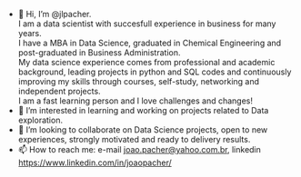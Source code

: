 - 👋 Hi, I’m @jlpacher.   
I am a data scientist with succesfull experience in business for many years.   
I have a MBA in Data Science, graduated in Chemical Engineering and post-graduated in Business Administration.    
My data science experience comes from professional and academic background, leading projects in python and SQL codes and continuously improving my skills through courses, self-study, networking and independent projects.      
I am a fast learning person and I love challenges and changes!  
- 👀 I’m interested in learning and working on projects related to Data exploration.      
- 💞️ I’m looking to collaborate on Data Science projects, open to new experiences, strongly motivated and ready to delivery results.   
- 📫 How to reach me: e-mail joao.pacher@yahoo.com.br, linkedin https://www.linkedin.com/in/joaopacher/

<!---
jlpacher/jlpacher is a ✨ special ✨ repository because its `README.md` (this file) appears on your GitHub profile.
You can click the Preview link to take a look at your changes.
--->
